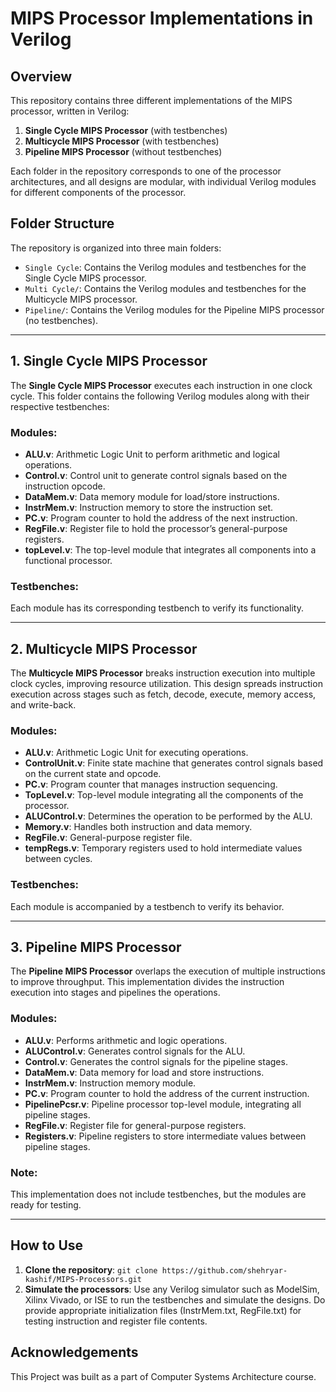 # MIPS Processor Implementations in Verilog

## Overview
This repository contains three different implementations of the MIPS processor, written in Verilog:
1. **Single Cycle MIPS Processor** (with testbenches)
2. **Multicycle MIPS Processor** (with testbenches)
3. **Pipeline MIPS Processor** (without testbenches)

Each folder in the repository corresponds to one of the processor architectures, and all designs are modular, with individual Verilog modules for different components of the processor.

## Folder Structure
The repository is organized into three main folders:
- `Single Cycle`: Contains the Verilog modules and testbenches for the Single Cycle MIPS processor.
- `Multi Cycle/`: Contains the Verilog modules and testbenches for the Multicycle MIPS processor.
- `Pipeline/`: Contains the Verilog modules for the Pipeline MIPS processor (no testbenches).

---

## 1. Single Cycle MIPS Processor
The **Single Cycle MIPS Processor** executes each instruction in one clock cycle. This folder contains the following Verilog modules along with their respective testbenches:

### Modules:
- **ALU.v**: Arithmetic Logic Unit to perform arithmetic and logical operations.
- **Control.v**: Control unit to generate control signals based on the instruction opcode.
- **DataMem.v**: Data memory module for load/store instructions.
- **InstrMem.v**: Instruction memory to store the instruction set.
- **PC.v**: Program counter to hold the address of the next instruction.
- **RegFile.v**: Register file to hold the processor’s general-purpose registers.
- **topLevel.v**: The top-level module that integrates all components into a functional processor.

### Testbenches:
Each module has its corresponding testbench to verify its functionality.

---

## 2. Multicycle MIPS Processor
The **Multicycle MIPS Processor** breaks instruction execution into multiple clock cycles, improving resource utilization. This design spreads instruction execution across stages such as fetch, decode, execute, memory access, and write-back.

### Modules:
- **ALU.v**: Arithmetic Logic Unit for executing operations.
- **ControlUnit.v**: Finite state machine that generates control signals based on the current state and opcode.
- **PC.v**: Program counter that manages instruction sequencing.
- **TopLevel.v**: Top-level module integrating all the components of the processor.
- **ALUControl.v**: Determines the operation to be performed by the ALU.
- **Memory.v**: Handles both instruction and data memory.
- **RegFile.v**: General-purpose register file.
- **tempRegs.v**: Temporary registers used to hold intermediate values between cycles.

### Testbenches:
Each module is accompanied by a testbench to verify its behavior.

---

## 3. Pipeline MIPS Processor
The **Pipeline MIPS Processor** overlaps the execution of multiple instructions to improve throughput. This implementation divides the instruction execution into stages and pipelines the operations.

### Modules:
- **ALU.v**: Performs arithmetic and logic operations.
- **ALUControl.v**: Generates control signals for the ALU.
- **Control.v**: Generates the control signals for the pipeline stages.
- **DataMem.v**: Data memory for load and store instructions.
- **InstrMem.v**: Instruction memory module.
- **PC.v**: Program counter to hold the address of the current instruction.
- **PipelinePcsr.v**: Pipeline processor top-level module, integrating all pipeline stages.
- **RegFile.v**: Register file for general-purpose registers.
- **Registers.v**: Pipeline registers to store intermediate values between pipeline stages.

### Note:
This implementation does not include testbenches, but the modules are ready for testing.

---

## How to Use
1. **Clone the repository**: `git clone https://github.com/shehryar-kashif/MIPS-Processors.git`
2. **Simulate the processors**: Use any Verilog simulator such as ModelSim, Xilinx Vivado, or ISE to run the testbenches and simulate the designs. Do provide appropriate initialization files (InstrMem.txt, RegFile.txt) for testing instruction and register file contents.

## Acknowledgements
This Project was built as a part of Computer Systems Architecture course.
